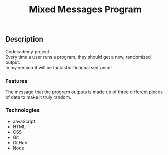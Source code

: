 <h1 align="center"><strong>Mixed Messages Program</strong></h1>
</br>

## Description 
Codecademy project.  
Every time a user runs a program, they should get a new, randomized output.  
In my version it will be fantastic-fictional sentance! 

### Features 
The message that the program outputs is made up of three different pieces of data to make it truly random.


### Technologies
+ JavaScript
+ HTML
+ CSS
+ Git
+ GitHub
+ Node


